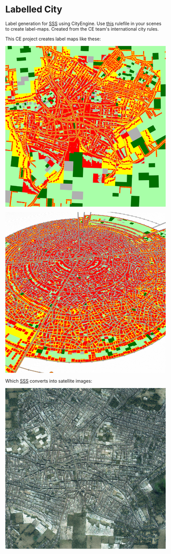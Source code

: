 # Labelled City

Label generation for [SSS](https://vcg.leeds.ac.uk/projects/sss/) using CityEngine. Use [this](https://github.com/twak/labelled_international_city/blob/main/rules/International%20City.cga) rulefile in your scenes to create label-maps. Created from the CE team's international city rules.

This CE project creates label maps like these:

![Labels from scene 1](https://github.com/twak/labelled_international_city/blob/main/images/scene1.png?raw=true)

![Labels from scene 1](https://github.com/twak/labelled_international_city/blob/main/images/scene2.png?raw=true)

Which [SSS](https://vcg.leeds.ac.uk/projects/sss/) converts into satellite images:

![Synthetic satellite image](https://github.com/twak/labelled_international_city/blob/main/images/output.jpg)

